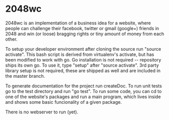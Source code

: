 # 2048wc
2048wc is an implementation of a business idea for a website, where people can challenge their facebook, twitter or gmail (google+) friends in 2048 and win (or loose) bragging rights or tiny amount of money from each other.

To setup your developer environment after cloning the source run "source activate". This bash script is derived from virtualenv's activate, but has been modified to work with go. Go installation is not required -- repository ships its own go. To use it, type "setup" after "source activate". 3rd party library setup is not required, these are shipped as well and are included in the master branch.

To generate documentation for the project run createDoc. To run unit tests go to the test directory and run "go test". To run some code, you can cd to one of the website's packages and run a main program, which lives inside and shows some basic funcionality of a given package.



There is no webserver to run (yet).
